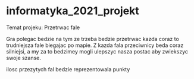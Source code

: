 # informatyka_2021_projekt
 
Temat projeku: Przetrwac fale

Gra polegac bedzie na tym ze trzeba bedzie przetrwac kazda coraz to trudniejsza fale biegajac po mapie. Z kazda fala przeciwnicy beda coraz silniejsi, a my za to bedzimey mogli ulepszyc nasza postac aby zwiekszyc swoje szanse.

ilosc przezytych fal bedzie reprezentowala punkty
